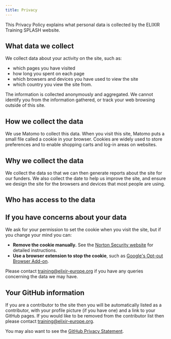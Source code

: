 ```yaml
---
title: Privacy
---
```


This Privacy Policy explains what personal data is collected by the ELIXIR Training SPLASH website.


## What data we collect
We collect data about your activity on the site, such as:

  * which pages you have visited
  * how long you spent on each page
  * which browsers and devices you have used to view the site
  * which country you view the site from.

The information is collected anonymously and aggregated. We cannot identify you from the information gathered, or track your web browsing outside of this site.

## How we collect the data
We use Matomo to collect this data. When you visit this site, Matomo puts a small file called a cookie in your browser. Cookies are widely used to store preferences and to enable shopping carts and log-in areas on websites.

## Why we collect the data
We collect the data so that we can then generate reports about the site for our funders. We also collect the date to help us improve the site, and ensure we design the site for the browsers and devices that most people are using.

## Who has access to the data


## If you have concerns about your data
We ask for your permission to set the cookie when you visit the site, but if you change your mind you can:

* **Remove the cookie manually.** See the [Norton Security website](https://us.norton.com/internetsecurity-privacy-how-to-clear-cookies.html) for detailed instructions.
* **Use a browser extension to stop the cookie**, such as [Google's Opt-out Browser Add-on](https://tools.google.com/dlpage/gaoptout).

Please contact [training@elixir-europe.org](mailto:training@elixir-europe.org) if you have any queries concerning the data we may have.

## Your GitHub information
If you are a contributor to the site then you will be automatically listed as a contributor, with your profile picture (if you have one) and a link to your GitHub pages. If you would like to be removed from the contributor list then please contact [training@elixir-europe.org](mailto:training@elixir-europe.org).

You may also want to see the [GitHub Privacy Statement](https://docs.github.com/en/github/site-policy/github-privacy-statement).
